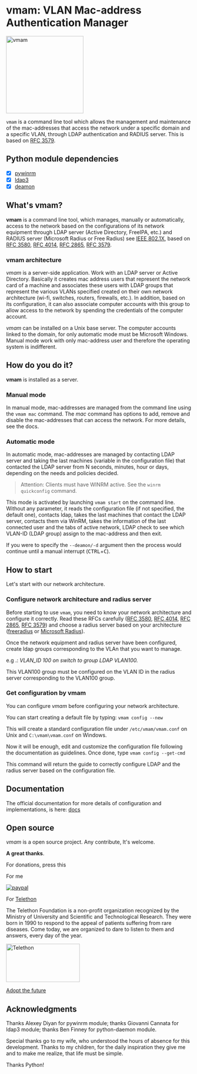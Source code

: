 # vmam: VLAN Mac-address Authentication Manager

<img src="https://raw.githubusercontent.com/MatteoGuadrini/vmam/master/img/vmam.png" alt="vmam" title="vmam" width="210" height="210" />
<br>

`vmam` is a command line tool which allows the management and maintenance of the mac-addresses 
that access the network under a specific domain and a specific VLAN, through LDAP authentication and RADIUS server.
This is based on [RFC 3579](https://tools.ietf.org/html/rfc3579#section-2.1).

## Python module dependencies

- [x] [pywinrm](https://github.com/diyan/pywinrm)
- [x] [ldap3](https://github.com/cannatag/ldap3)
- [x] [deamon](https://pagure.io/python-daemon/)

## What's vmam?

**vmam** is a command line tool, which manages, manually or automatically, 
access to the network based on the configurations of its network equipment through LDAP server (Active Directory, FreeIPA, etc.) and 
RADIUS server (Microsoft Radius or Free Radius) see [IEEE 802.1X](https://en.wikipedia.org/wiki/IEEE_802.1X), 
based on [RFC 3580](https://tools.ietf.org/html/rfc3580), [RFC 4014](https://tools.ietf.org/html/rfc4014),
[RFC 2865](https://tools.ietf.org/html/rfc2865), [RFC 3579](https://tools.ietf.org/html/rfc3579).

### vmam architecture

_vmam_ is a server-side application. Work with an LDAP server or Active Directory. 
Basically it creates mac address users that represent the network card of a machine and associates these users with LDAP groups 
that represent the various VLANs specified created on their own network architecture (wi-fi, switches, routers, firewalls, etc.).
In addition, based on its configuration, it can also associate computer accounts with this group to allow access to the network 
by spending the credentials of the computer account.

_vmam_ can be installed on a Unix base server. The computer accounts linked to the domain, for only automatic mode must be Microsoft Windows.
Manual mode work with only mac-address user and therefore the operating system is indifferent.

## How do you do it?

**vmam** is installed as a server. 

### Manual mode

In manual mode, mac-addresses are managed from the command line using the `vmam mac` command.
The *mac* command has options to add, remove and disable the mac-addresses that can access the network.
For more details, see the docs.

### Automatic mode

In automatic mode, mac-addresses are managed by contacting LDAP server and taking the last machines (variable in the configuration file) 
that contacted the LDAP server from N seconds, minutes, hour or days, depending on the needs and policies decided.

> Attention: Clients must have WINRM active. See the `winrm quickconfig` command. 

This mode is activated by launching `vmam start` on the command line. 
Without any parameter, it reads the configuration file (if not specified, the default one), 
contacts ldap, takes the last machines that contact the LDAP server, contacts them via WinRM, 
takes the information of the last connected user and the tabs of active network, LDAP check to see which VLAN-ID (LDAP group)
assign to the mac-address and then exit.

If you were to specify the `--deamon/-d` argument then the process would continue until a manual interrupt (<kbd>CTRL</kbd>+<kbd>C</kbd>).


## How to start

Let's start with our network architecture.

### Configure network architecture and radius server

Before starting to use `vmam`, you need to know your network architecture and configure it correctly.
Read these RFCs carefully ([RFC 3580](https://tools.ietf.org/html/rfc3580), [RFC 4014](https://tools.ietf.org/html/rfc4014),
[RFC 2865](https://tools.ietf.org/html/rfc2865), [RFC 3579](https://tools.ietf.org/html/rfc3579)) and choose a radius server based on your architecture 
([freeradius](https://freeradius.org/) or [Microsoft Radius](https://docs.microsoft.com/it-it/windows-server/networking/technologies/nps/nps-top)).

Once the network equipment and radius server have been configured, create ldap groups corresponding to the VLAn that you want to manage. 

e.g .: *VLAN_ID 100 on switch to group LDAP VLAN100.*

This VLAN100 group must be configured on the VLAN ID in the radius server corresponding to the VLAN100 group.

### Get configuration by vmam

You can configure _vmam_ before configuring your network architecture.

You can start creating a default file by typing: `vmam config --new`

This will create a standard configuration file under `/etc/vmam/vmam.conf` on Unix and `C:\vmam\vmam.conf` on Windows.

Now it will be enough, edit and customize the configuration file following the documentation as guidelines. Once done, type `vmam config --get-cmd`

This command will return the guide to correctly configure LDAP and the radius server based on the configuration file.

## Documentation
The official documentation for more details of configuration and implementations, is here: [docs](https://vmam.readthedocs.io/en/latest/)

## Open source
_vmam_ is a open source project. Any contribute, It's welcome.

**A great thanks**.

For donations, press this

For me

[![paypal](https://www.paypalobjects.com/en_US/i/btn/btn_donateCC_LG.gif)](https://www.paypal.me/guos)

For [Telethon](http://www.telethon.it/)

The Telethon Foundation is a non-profit organization recognized by the Ministry of University and Scientific and Technological Research.
They were born in 1990 to respond to the appeal of patients suffering from rare diseases.
Come today, we are organized to dare to listen to them and answers, every day of the year.

<a href="https://www.telethon.it/sostienici/dona-ora"> <img src="https://www.telethon.it/dev/_nuxt/img/c6d474e.svg" alt="Telethon" title="Telethon" width="200" height="104" /> </a>

[Adopt the future](https://www.ioadottoilfuturo.it/)


## Acknowledgments

Thanks Alexey Diyan for pywinrm module; thanks Giovanni Cannata for ldap3 module; thanks Ben Finney for python-daemon module.

Special thanks go to my wife, who understood the hours of absence for this development. 
Thanks to my children, for the daily inspiration they give me and to make me realize, that life must be simple.

Thanks Python!